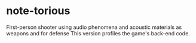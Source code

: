 # note-torious
First-person shooter using audio phenomena and acoustic materials as weapons and for defense
This version profiles the game's back-end code.

